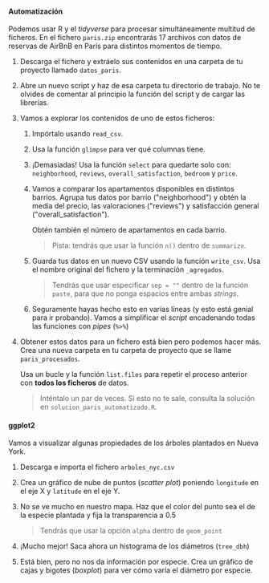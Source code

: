 #### Automatización

Podemos usar R y el _tidyverse_ para procesar simultáneamente multitud de ficheros. En el fichero `paris.zip` encontrarás 17 archivos con datos de reservas de AirBnB en París para distintos momentos de tiempo.

1. Descarga el fichero y extráelo sus contenidos en una carpeta de tu proyecto llamado `datos_paris`.

2. Abre un nuevo script y haz de esa carpeta tu directorio de trabajo. No te olvides de comentar al principio la función del script y de cargar las librerías.

3. Vamos a explorar los contenidos de uno de estos ficheros:

   1. Impórtalo usando `read_csv`.

   2. Usa la función `glimpse` para ver qué columnas tiene.

   3. ¡Demasiadas! Usa la función `select` para quedarte solo con: `neighborhood`, `reviews`, `overall_satisfaction`, `bedroom` y `price`.

   4. Vamos a comparar los apartamentos disponibles en distintos barrios. Agrupa tus datos por barrio ("neighborhood") y obtén la media del precio, las valoraciones ("reviews") y satisfacción general ("overall_satisfaction"). 

      Obtén también el número de apartamentos en cada barrio.

      > Pista: tendrás que usar la función `n()` dentro de `summarize`.

   5. Guarda tus datos en un nuevo CSV usando la función `write_csv`. Usa el nombre original del fichero y la terminación `_agregados`.

      > Tendrás que usar especificar `sep = ""` dentro de la función `paste`, para que no ponga espacios entre ambas _strings_.

   6. Seguramente hayas hecho esto en varias líneas (y esto está genial para ir probando). Vamos a simplificar el _script_ encadenando todas las funciones con _pipes_ (`%>%`)

4. Obtener estos datos para un fichero está bien pero podemos hacer más. Crea una nueva carpeta en tu carpeta de proyecto que se llame `paris_procesados`.

   Usa un bucle y la función `list.files` para repetir el proceso anterior con **todos los ficheros** de datos.

   > Inténtalo un par de veces. Si esto no te sale, consulta la solución en `solucion_paris_automatizado.R`.

#### ggplot2

Vamos a visualizar algunas propiedades de los árboles plantados en Nueva York.

1. Descarga e importa el fichero `arboles_nyc.csv`

2. Crea un gráfico de nube de puntos (_scatter plot_) poniendo `longitude` en el eje X y `latitude` en el eje Y.

3. No se ve mucho en nuestro mapa. Haz que el color del punto sea el de la especie plantada y fija la transparencia a 0.5

   > Tendrás que usar la opción `alpha` dentro de `geom_point` 

4. ¡Mucho mejor! Saca ahora un histograma de los diámetros (`tree_dbh`)

5. Está bien, pero no nos da información por especie. Crea un gráfico de cajas y bigotes (_boxplot_) para ver cómo varía el diámetro por especie.